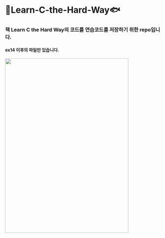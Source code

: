 # 🐒Learn-C-the-Hard-Way🐟
### 책 Learn C the Hard Way의 코드를 연습코드를 저장하기 위한 repo입니다.   
#### ex14 이후의 파일만 있습니다.   
<img src="../master/cover.jpg" width="400px" height="565px" ></img>
